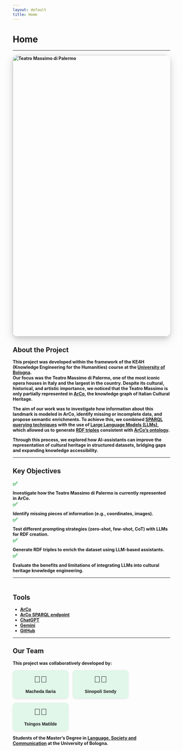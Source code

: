 ```yaml
---
layout: default
title: Home
---
```


# <strong>Home<strong>

---
<img src="https://upload.wikimedia.org/wikipedia/commons/8/87/Il_Teatro_Massimo_di_Palermo.jpg" 
     alt="Teatro Massimo di Palermo" 
     width="900"
     style="border-radius:16px; box-shadow: 0 10px 30px rgba(0,0,0,0.15), 0 6px 12px rgba(0,0,0,0.10);">

<h2>About the Project</h2>
<p>
This project was developed within the framework of the <strong>KE4H (Knowledge Engineering for the Humanities)</strong> course at the <a href="https://www.unibo.it/">University of Bologna</a>.<br>
Our focus was the <strong>Teatro Massimo di Palermo</strong>, one of the most iconic opera houses in Italy and the largest in the country. Despite its cultural, historical, and artistic importance, we noticed that the Teatro Massimo is only partially represented in <a href="https://dati.beniculturali.it/arco/index.php"><strong>ArCo</strong></a>, the <a href="https://en.wikipedia.org/wiki/Knowledge_graph"></a>knowledge graph of Italian Cultural Heritage.
</p>

<p>
The aim of our work was to investigate how information about this landmark is modeled in ArCo, identify missing or incomplete data, and propose semantic enrichments. To achieve this, we combined <a href="https://en.wikipedia.org/wiki/SPARQL"><strong>SPARQL querying techniques</strong></a> with the use of <a href="https://en.wikipedia.org/wiki/Large_language_model"><strong>Large Language Models (LLMs)</strong></a>, which allowed us to generate <a href="https://en.wikipedia.org/wiki/Semantic_triple"><strong>RDF triples</strong></a> consistent with <a href="http://wit.istc.cnr.it/arco/lode/extract?lang=en&url=https://raw.githubusercontent.com/ICCD-MiBACT/ArCo/master/ArCo-release/ontologie/arco/arco.owl">ArCo’s ontology</a>.
</p>

<p>
Through this process, we explored how <strong>AI-assistants</strong> can improve the representation of cultural heritage in structured datasets, bridging gaps and expanding knowledge accessibility.
</p>



---

<html lang="en">
<head>
  <meta charset="UTF-8">
  <title>Key Objectives</title>
  <style>
    .objectives-list {
      list-style: none;
      padding: 0;
    }

    .objectives-list li {
      margin: 12px 0;
      font-size: 1.0em;
      display: flex;
      align-items: center;
    }

    .objectives-list .emoji {
      margin-right: 12px;
      font-size: 1.3em;
      color: #28a745; /* verde */
      transition: transform 0.3s ease, text-shadow 0.3s ease;
      cursor: pointer;
    }

    .objectives-list li:hover .emoji {
      transform: scale(1.4) rotate(20deg);
      text-shadow: 2px 2px 4px rgba(0,0,0,0.3);
    }
  </style>
</head>
<body>

  <h2>Key Objectives</h2>
  <ul class="objectives-list">
    <li><span class="emoji">✅</span> Investigate how the Teatro Massimo di Palermo is currently represented in ArCo.</li>
    <li><span class="emoji">✅</span> Identify missing pieces of information (e.g., coordinates, images).</li>
    <li><span class="emoji">✅</span> Test different prompting strategies (zero-shot, few-shot, CoT) with LLMs for RDF creation.</li>
    <li><span class="emoji">✅</span> Generate RDF triples to enrich the dataset using LLM-based assistants.</li>
    <li><span class="emoji">✅</span> Evaluate the benefits and limitations of integrating LLMs into cultural heritage knowledge engineering.</li>
  </ul>

</body>
</html>


---

<section id="tools" style="margin-top: 50px;">
  <h2>Tools</h2>
  <ul>
    <li><a href="http://wit.istc.cnr.it/arco/"><strong>ArCo</strong></a></li>
    <li><a href="https://dati.cultura.gov.it/sparql"><strong>ArCo SPARQL endpoint</strong></a></li>
    <li><a href="https://chat.openai.com/"><strong>ChatGPT</strong></a></li>
    <li><a href="https://gemini.google.com/?hl=it"><strong>Gemini</strong></a></li>
    <li><a href="https://github.com/"><strong>GitHub</strong></a></li>
  </ul>
</section>


---

<h2>Our Team</h2>
<p>This project was collaboratively developed by:</p>

<div class="team-container">
  <div class="team-member">
    <span class="emoji">👩🏻</span>
    <span class="name">Macheda Ilaria</span>
  </div>
  <div class="team-member">
    <span class="emoji">👩🏻</span>
    <span class="name">Sinopoli Sendy</span>
  </div>
  <div class="team-member">
    <span class="emoji">👩🏻</span>
    <span class="name">Tsingos Matilde</span>
  </div>
</div>

<p>Students of the Master’s Degree in <a href="https://corsi.unibo.it/2cycle/LanguageSocietyCommunication">Language, Society and Communication</a> at the University of Bologna.</p>

<style>
  .team-container {
    display: flex;
    gap: 1em; /* spazio tra le card */
    flex-wrap: wrap; /* si adattano se lo schermo è piccolo */
  }

  .team-member {
    background-color: #e0f7e9; /* sfondo leggero verde */
    padding: 1em;
    border-radius: 10px;
    text-align: center;
    width: 150px;
    box-shadow: 0 2px 5px rgba(0,0,0,0.1);
    font-family: Arial, sans-serif;
    transition: transform 0.3s ease, box-shadow 0.3s ease; /* effetto hover */
    cursor: pointer;
  }

  .team-member:hover {
    transform: scale(1.05); /* ingrandimento */
    box-shadow: 0 8px 20px rgba(0,0,0,0.3); /* ombra più marcata */
  }

  .emoji {
    font-size: 2em;
    display: block;
    margin-bottom: 0.5em;
  }

  .name {
    font-weight: bold;
    font-size: 1em;
    display: block;
  }
</style>

